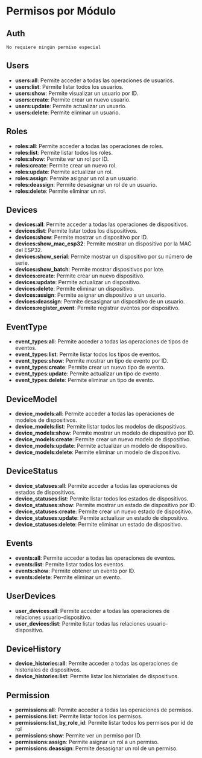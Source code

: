 # Permisos por Módulo

## Auth

`No requiere ningún permiso especial`

## Users

- **users:all**: Permite acceder a todas las operaciones de usuarios.
- **users:list**: Permite listar todos los usuarios.
- **users:show**: Permite visualizar un usuario por ID.
- **users:create**: Permite crear un nuevo usuario.
- **users:update**: Permite actualizar un usuario.
- **users:delete**: Permite eliminar un usuario.

## Roles

- **roles:all**: Permite acceder a todas las operaciones de roles.
- **roles:list**: Permite listar todos los roles.
- **roles:show**: Permite ver un rol por ID.
- **roles:create**: Permite crear un nuevo rol.
- **roles:update**: Permite actualizar un rol.
- **roles:assign**: Permite asignar un rol a un usuario.
- **roles:deassign**: Permite desasignar un rol de un usuario.
- **roles:delete**: Permite eliminar un rol.

## Devices

- **devices:all**: Permite acceder a todas las operaciones de dispositivos.
- **devices:list**: Permite listar todos los dispositivos.
- **devices:show**: Permite mostrar un dispositivo por ID.
- **devices:show_mac_esp32**: Permite mostrar un dispositivo por la MAC del ESP32.
- **devices:show_serial**: Permite mostrar un dispositivo por su número de serie.
- **devices:show_batch**: Permite mostrar dispositivos por lote.
- **devices:create**: Permite crear un nuevo dispositivo.
- **devices:update**: Permite actualizar un dispositivo.
- **devices:delete**: Permite eliminar un dispositivo.
- **devices:assign**: Permite asignar un dispositivo a un usuario.
- **devices:deassign**: Permite desasignar un dispositivo de un usuario.
- **devices:register_event**: Permite registrar eventos por dispositivo.

## EventType

- **event_types:all**: Permite acceder a todas las operaciones de tipos de eventos.
- **event_types:list**: Permite listar todos los tipos de eventos.
- **event_types:show**: Permite mostrar un tipo de evento por ID.
- **event_types:create**: Permite crear un nuevo tipo de evento.
- **event_types:update**: Permite actualizar un tipo de evento.
- **event_types:delete**: Permite eliminar un tipo de evento.

## DeviceModel

- **device_models:all**: Permite acceder a todas las operaciones de modelos de dispositivos.
- **device_models:list**: Permite listar todos los modelos de dispositivos.
- **device_models:show**: Permite mostrar un modelo de dispositivo por ID.
- **device_models:create**: Permite crear un nuevo modelo de dispositivo.
- **device_models:update**: Permite actualizar un modelo de dispositivo.
- **device_models:delete**: Permite eliminar un modelo de dispositivo.

## DeviceStatus

- **device_statuses:all**: Permite acceder a todas las operaciones de estados de dispositivos.
- **device_statuses:list**: Permite listar todos los estados de dispositivos.
- **device_statuses:show**: Permite mostrar un estado de dispositivo por ID.
- **device_statuses:create**: Permite crear un nuevo estado de dispositivo.
- **device_statuses:update**: Permite actualizar un estado de dispositivo.
- **device_statuses:delete**: Permite eliminar un estado de dispositivo.

## Events

- **events:all**: Permite acceder a todas las operaciones de eventos.
- **events:list**: Permite listar todos los eventos.
- **events:show**: Permite obtener un evento por ID.
- **events:delete**: Permite eliminar un evento.

## UserDevices

- **user_devices:all**: Permite acceder a todas las operaciones de relaciones usuario-dispositivo.
- **user_devices:list**: Permite listar todas las relaciones usuario-dispositivo.

## DeviceHistory

- **device_histories:all**: Permite acceder a todas las operaciones de historiales de dispositivos.
- **device_histories:list**: Permite listar los historiales de dispositivos.

## Permission

- **permissions:all**: Permite acceder a todas las operaciones de permisos.
- **permissions:list**: Permite listar todos los permisos.
- **permissions:list_by_role_id**: Permite listar todos los permisos por id de rol
- **permissions:show**: Permite ver un permiso por ID.
- **permissions:assign**: Permite asignar un rol a un permiso.
- **permissions:deassign**: Permite desasignar un rol de un permiso.
